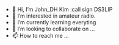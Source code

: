 - 👋 Hi, I’m John_DH Kim :call sign DS3LIP
- 👀 I’m interested in amateur radio.
- 🌱 I’m currently learning everyting
- 💞️ I’m looking to collaborate on ...
- 📫 How to reach me ...

<!---
DS3LIP/DS3LIP is a ✨ special ✨ repository because its `README.md` (this file) appears on your GitHub profile.
You can click the Preview link to take a look at your changes.
--->
